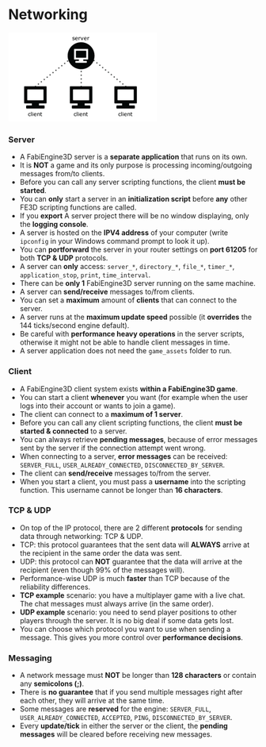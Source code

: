 # Networking
![image](../images/client_server.png)
### Server
- A FabiEngine3D server is a **separate application** that runs on its own.
- It is **NOT** a game and its only purpose is processing incoming/outgoing messages from/to clients.
- Before you can call any server scripting functions, the client **must be started**.
- You can **only** start a server in an **initialization script** before **any** other FE3D scripting functions are called.
- If you **export** A server project there will be no window displaying, only the **logging console**.
- A server is hosted on the **IPV4 address** of your computer (write `ipconfig` in your Windows command prompt to look it up).
- You can **portforward** the server in your router settings on **port 61205** for both **TCP & UDP** protocols.
- A server can **only** access: `server_*`, `directory_*`, `file_*`, `timer_*`, `application_stop`, `print`, `time_interval`.
- There can be **only 1** FabiEngine3D server running on the same machine.
- A server can **send/receive** messages to/from clients.
- You can set a **maximum** amount of **clients** that can connect to the server.
- A server runs at the **maximum update speed** possible (it **overrides** the 144 ticks/second engine default).
- Be careful with **performance heavy operations** in the server scripts, otherwise it might not be able to handle client messages in time.
- A server application does not need the `game_assets` folder to run.

### Client
- A FabiEngine3D client system exists **within a FabiEngine3D game**.
- You can start a client **whenever** you want (for example when the user logs into their account or wants to join a game).
- The client can connect to a **maximum of 1 server**.
- Before you can call any client scripting functions, the client **must be started & connected** to a server.
- You can always retrieve **pending messages**, because of error messages sent by the server if the connection attempt went wrong.
- When connecting to a server, **error messages** can be received: `SERVER_FULL`, `USER_ALREADY_CONNECTED`, `DISCONNECTED_BY_SERVER`.
- The client can **send/receive** messages to/from the server.
- When you start a client, you must pass a **username** into the scripting function. This username cannot be longer than **16 characters**.

### TCP & UDP
- On top of the IP protocol, there are 2 different **protocols** for sending data through networking: TCP & UDP.
- TCP: this protocol guarantees that the sent data will **ALWAYS** arrive at the recipient in the same order the data was sent.
- UDP: this protocol can **NOT** guarantee that the data will arrive at the recipient (even though 99% of the messages will).
- Performance-wise UDP is much **faster** than TCP because of the reliability differences.
- **TCP example** scenario: you have a multiplayer game with a live chat. The chat messages must always arrive (in the same order).
- **UDP example** scenario: you need to send player positions to other players through the server. It is no big deal if some data gets lost.
- You can choose which protocol you want to use when sending a message. This gives you more control over **performance decisions**.

### Messaging
- A network message must **NOT** be longer than **128 characters** or contain any **semicolons (;)**.
- There is **no guarantee** that if you send multiple messages right after each other, they will arrive at the same time.
- Some messages are **reserved** for the engine: `SERVER_FULL`, `USER_ALREADY_CONNECTED`, `ACCEPTED`, `PING`, `DISCONNECTED_BY_SERVER`.
- Every **update/tick** in either the server or the client, the **pending messages** will be cleared before receiving new messages.
